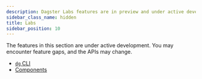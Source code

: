 ```yaml
---
description: Dagster Labs features are in preview and under active development.
sidebar_class_name: hidden
title: Labs
sidebar_position: 10
---
```


The features in this section are under active development. You may encounter feature gaps, and the APIs may change.

- [`dg` CLI](/guides/labs/dg/)
- [Components](/guides/labs/components/)
